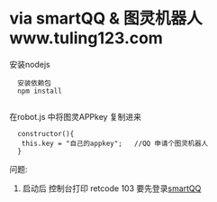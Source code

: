# via smartQQ & 图灵机器人www.tuling123.com


安装nodejs
```
  安装依赖包
  npm install
   
```

在robot.js 中将图灵APPkey 复制进来
```
  constructor(){
   this.key = "自己的appkey";   //QQ 申请个图灵机器人
  }
```

问题:
1. 启动后 控制台打印  retcode 103  要先登录[smartQQ](http://w.qq.com/)
  


